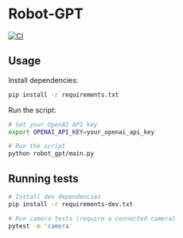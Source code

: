 # Robot-GPT

[![CI](https://github.com/bioerrorlog/robot-gpt/actions/workflows/ci.yml/badge.svg)](https://github.com/bioerrorlog/robot-gpt/actions/workflows/ci.yml)

## Usage
Install dependencies:
```sh
pip install -r requirements.txt
```

Run the script:
```sh
# Set your OpenAI API key
export OPENAI_API_KEY=your_openai_api_key

# Run the script
python robot_gpt/main.py
```

## Running tests
```sh
# Install dev dependencies
pip install -r requirements-dev.txt

# Run camera tests (require a connected camera)
pytest -m 'camera'
```
